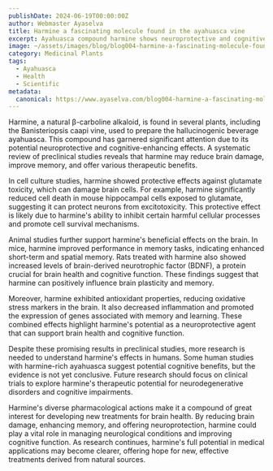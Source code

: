 ```yaml
---
publishDate: 2024-06-19T00:00:00Z
author: Webmaster Ayaselva
title: Harmine a fascinating molecule found in the ayahuasca vine
excerpt: Ayahuasca compound harmine shows neuroprotective and cognitive benefits.
image: ~/assets/images/blog/blog004-harmine-a-fascinating-molecule-found-in-the-ayahuasca-vine.jpg
category: Medicinal Plants
tags:
  - Ayahuasca
  - Health
  - Scientific
metadata:
  canonical: https://www.ayaselva.com/blog004-harmine-a-fascinating-molecule-found-in-the-ayahuasca-vine
---
```


Harmine, a natural β-carboline alkaloid, is found in several plants, including the Banisteriopsis caapi vine, used to prepare the hallucinogenic beverage ayahuasca. This compound has garnered significant attention due to its potential neuroprotective and cognitive-enhancing effects. A systematic review of preclinical studies reveals that harmine may reduce brain damage, improve memory, and offer various therapeutic benefits.

In cell culture studies, harmine showed protective effects against glutamate toxicity, which can damage brain cells. For example, harmine significantly reduced cell death in mouse hippocampal cells exposed to glutamate, suggesting it can protect neurons from excitotoxicity. This protective effect is likely due to harmine's ability to inhibit certain harmful cellular processes and promote cell survival mechanisms.

Animal studies further support harmine's beneficial effects on the brain. In mice, harmine improved performance in memory tasks, indicating enhanced short-term and spatial memory. Rats treated with harmine also showed increased levels of brain-derived neurotrophic factor (BDNF), a protein crucial for brain health and cognitive function. These findings suggest that harmine can positively influence brain plasticity and memory.

Moreover, harmine exhibited antioxidant properties, reducing oxidative stress markers in the brain. It also decreased inflammation and promoted the expression of genes associated with memory and learning. These combined effects highlight harmine's potential as a neuroprotective agent that can support brain health and cognitive function.

Despite these promising results in preclinical studies, more research is needed to understand harmine's effects in humans. Some human studies with harmine-rich ayahuasca suggest potential cognitive benefits, but the evidence is not yet conclusive. Future research should focus on clinical trials to explore harmine's therapeutic potential for neurodegenerative disorders and cognitive impairments.

Harmine's diverse pharmacological actions make it a compound of great interest for developing new treatments for brain health. By reducing brain damage, enhancing memory, and offering neuroprotection, harmine could play a vital role in managing neurological conditions and improving cognitive function. As research continues, harmine's full potential in medical applications may become clearer, offering hope for new, effective treatments derived from natural sources.
